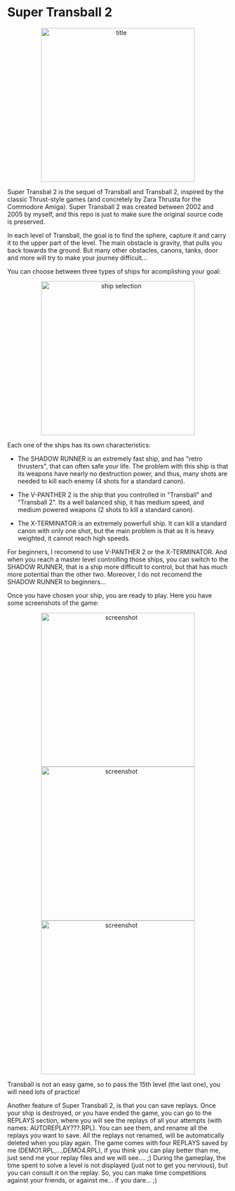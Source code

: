 # Super Transball 2

<p align="center">
  <img src="https://raw.githubusercontent.com/santiontanon/stransball2/master/graphics/tittle.jpg" width="350" title="title">
</p>

Super Transbal 2 is the sequel of Transball and Transball 2, inspired by the classic Thrust-style games (and concretely 
by Zara Thrusta for the Commodore Amiga). Super Transball 2 was created between 2002 and 2005 by myself, and this repo is just to make sure the original source code is preserved.

In each level of Transball, the goal is to find the sphere, capture it and carry it to the upper part of the level. The main  obstacle is gravity, that pulls you back towards the ground. But many  other obstacles, canons, tanks, door and more will try to make your journey difficult...


You can choose between three types of ships for acomplishing your goal:

<p align="center">
  <img src="https://raw.githubusercontent.com/santiontanon/stransball2/master/graphics/selection.jpg" width="350" title="ship selection">
</p>

Each one of the ships has its own characteristics:
- The SHADOW RUNNER is an extremely fast ship, and has "retro thrusters", that can often safe your life. The problem with this ship is that its weapons have nearly no destruction power, and thus, many shots are needed to kill each enemy (4 shots for a standard canon).

- The V-PANTHER 2 is the ship that you controlled in "Transball" and "Transball 2". Its a well balanced ship, it has medium speed, and medium powered weapons (2 shots to kill a standard canon).

- The X-TERMINATOR is an extremely powerfull ship. It can kill a standard canon with only one shot, but the main problem is that as it is heavy weighted, it cannot reach high speeds.

For beginners, I recomend to use V-PANTHER 2 or the X-TERMINATOR. And when you reach a master level controlling those ships, you can switch to the SHADOW RUNNER, that is a ship more difficult to control, but that has much more potential than the other two. Moreover, I do not recomend the SHADOW RUNNER to beginners...

Once you have chosen your ship, you are ready to play. Here you have some screenshots of the game:

<p align="center">
  <img src="https://raw.githubusercontent.com/santiontanon/stransball2/master/graphics/shot2.jpg" width="350" title="screenshot">
  <img src="https://raw.githubusercontent.com/santiontanon/stransball2/master/graphics/shot3.jpg" width="350" title="screenshot">
  <img src="https://raw.githubusercontent.com/santiontanon/stransball2/master/graphics/shot5.jpg" width="350" title="screenshot">
</p>

Transball is not an easy game, so to pass the 15th level (the last one), you will need lots of practice!

Another feature of Super Transball 2, is that you can save replays. Once your ship is destroyed, or you have ended the game, you can go to the REPLAYS section, where you will see the replays of all your attempts (with names: AUTOREPLAY???.RPL). You can see them, and rename all the replays you want to save. All the replays not renamed, will be automatically deleted when you play again. The game comes with four REPLAYS saved by me (DEMO1.RPL,...,DEMO4.RPL), if you think you can play better than me, just send me your replay files and we will see.... ;)
During the gameplay, the time spent to solve a level is not displayed (just not to get you nervious), but you can consult it on the replay. So, you can make time competitions against your friends, or against me... if you dare... ;)


